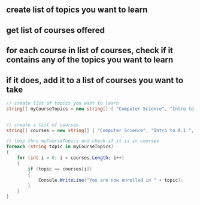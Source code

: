 ## create list of topics you want to learn

## get list of courses offered
## for each course in list of courses, check if it contains any of the topics you want to learn
## if it does, add it to a list of courses you want to take


```C#
// create list of topics you want to learn
string[] myCourseTopics = new string[] { "Computer Science", "Intro to A.I.", "Robotics", "Machine Learning" };


// create a list of courses
string[] courses = new string[] { "Computer Science", "Intro to A.I.", "Robotics", "Machine Learning","Cooking","Physical Health and Nutrition Science" };

// loop thru myCourseTopics and check if it is in courses
foreach (string topic in myCourseTopics)
{
    for (int i = 0; i < courses.Length; i++)
    {
        if (topic == courses[i])
        {
            Console.WriteLine("You are now enrolled in " + topic);
        }
    }
}


```